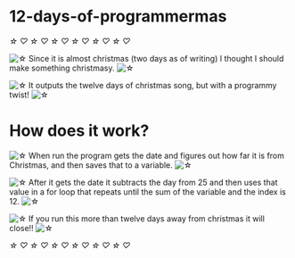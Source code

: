 # 12-days-of-programmermas
*☆* *♡* *☆* *♡* *☆* *♡* *☆* *♡* *☆* *♡* *☆* *♡*

![*☆*](https://xaoiui.neocities.org/Limestar.gif) Since it is almost christmas (two days as of writing) I thought I should make something christmasy. ![*☆*](https://xaoiui.neocities.org/Limestar.gif)

![*☆*](https://xaoiui.neocities.org/Limestar.gif) It outputs the twelve days of christmas song, but with a programmy twist! ![*☆*](https://xaoiui.neocities.org/Limestar.gif)

# How does it work?
![*☆*](https://xaoiui.neocities.org/Limestar.gif) When run the program gets the date and figures out how far it is from Christmas, and then saves that to a variable. ![*☆*](https://xaoiui.neocities.org/Limestar.gif)

![*☆*](https://xaoiui.neocities.org/Limestar.gif) After it gets the date it subtracts the day from 25 and then uses that value in a for loop that repeats until the sum of the variable and the index is 12. ![*☆*](https://xaoiui.neocities.org/Limestar.gif)

![*☆*](https://xaoiui.neocities.org/Limestar.gif) If you run this more than twelve days away from christmas it will close!! ![*☆*](https://xaoiui.neocities.org/Limestar.gif)

*☆* *♡* *☆* *♡* *☆* *♡* *☆* *♡* *☆* *♡* *☆* *♡*
